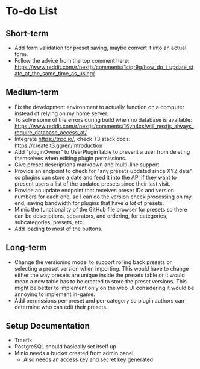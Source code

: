 # To-do List

## Short-term

- Add form validation for preset saving, maybe convert it into an actual form.
- Follow the advice from the top comment
  here: https://www.reddit.com/r/nextjs/comments/1ciqr9g/how_do_i_update_state_at_the_same_time_as_using/

## Medium-term

- Fix the development environment to actually function on a computer instead of relying on my home server.
- To solve some of the errors during build when no database is
  available: https://www.reddit.com/r/nextjs/comments/16yh4xs/will_nextjs_always_require_database_access_at/
- Integrate https://trpc.io/, check T3 stack docs: https://create.t3.gg/en/introduction
- Add "pluginOwner" to UserPlugin table to prevent a user from deleting themselves when editing plugin permissions.
- Give preset descriptions markdown and multi-line support.
- Provide an endpoint to check for "any presets updated since XYZ date" so plugins can store a date and feed it into the
  API if they want to present users a list of the updated presets since their last visit.
- Provide an update endpoint that receives preset IDs and version numbers for each one, so I can do the version check
  processing on my end, saving bandwidth for plugins that have _a lot_ of presets.
- Mimic the functionality of the GitHub file browser for presets so there can be descriptions, separators, and ordering,
  for categories, subcategories, presets, etc.
- Add loading to most of the buttons.

## Long-term

- Change the versioning model to support rolling back presets or selecting a preset version when importing. This would
  have to change either the way presets are unique inside the presets table or it would mean a new table has to be
  created to store the preset versions. This might be better to implement only on the web UI considering it would be
  annoying to implement in-game.
- Add permissions per-preset and per-category so plugin authors can determine who can edit their presets.

## Setup Documentation

- Traefik
- PostgreSQL should basically set itself up
- Minio needs a bucket created from admin panel
    - Also needs an access key and secret key generated